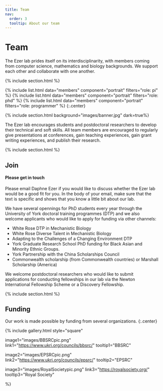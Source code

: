 ```yaml
---
title: Team
nav:
  order: 3
  tooltip: About our team
---
```


# <i class="fas fa-users"></i>Team

The Ezer lab prides itself on its interdisciplinarity, with members coming from computer science, mathematics and biology backgrounds.  We support each other and collaborate with one another.

{% include section.html %}

{%
  include list.html
  data="members"
  component="portrait"
  filters="role: pi"
%}
{%
  include list.html
  data="members"
  component="portrait"
  filters="role: phd"
%}
{%
  include list.html
  data="members"
  component="portrait"
  filters="role: programmer"
%}
{:.center}

{% include section.html background="images/banner.jpg" dark=true%}

The Ezer lab encourages students and postdoctoral researchers to develop their technical and soft skills.  All team members are encouraged to regularly give presentations at conferences, gain teaching experiences, gain grant writing experiences, and publish their research.

{% include section.html %}

## Join

#### Please get in touch

Please email Daphne Ezer if you would like to discuss whether the Ezer lab would be a good fit for you.  In the body of your email, make sure that the text is specific and shows that you know a little bit about our lab.

We have several opennings for PhD students every year through the University of York doctoral training programmes (DTP) and we also welcome applicants who would like to apply for funding via other channels:
- White Rose DTP in Mechanistic Biology
- White Rose Diverse Talent in Mechanistic Biology
- Adapting to the Challenges of a Changing Environment DTP
- York Graduate Research School PhD funding for Black Asian and Minority Ethnic Groups.
- York Partnership with the China Scholarships Council 
- Commonwealth scholarship (from Commonwealth countries) or Marshall Scholarship (America)

We welcome postdoctoral researchers who would like to submit applications for conducting fellowships in our lab via the Newton International Fellowship Scheme or a Discovery Fellowship.


{% include section.html %}

## Funding

Our work is made possible by funding from several organizations.
{:.center}

{%
  include gallery.html
  style="square"

  image1="images/BBSRCpic.png"
  link1="https://www.ukri.org/councils/bbsrc/"
  tooltip1="BBSRC"

  image2="images/EPSRCpic.png"
  link2="https://www.ukri.org/councils/epsrc/"
  tooltip2="EPSRC"

  image3="images/RoyalSocietypic.png"
  link3="https://royalsociety.org/"
  tooltip3="Royal Society"

%}
